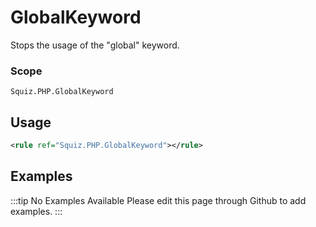 # GlobalKeyword

Stops the usage of the "global" keyword.

### Scope

`Squiz.PHP.GlobalKeyword`

## Usage

```xml
<rule ref="Squiz.PHP.GlobalKeyword"></rule>
```

## Examples

:::tip No Examples Available
Please edit this page through Github to add examples.
:::